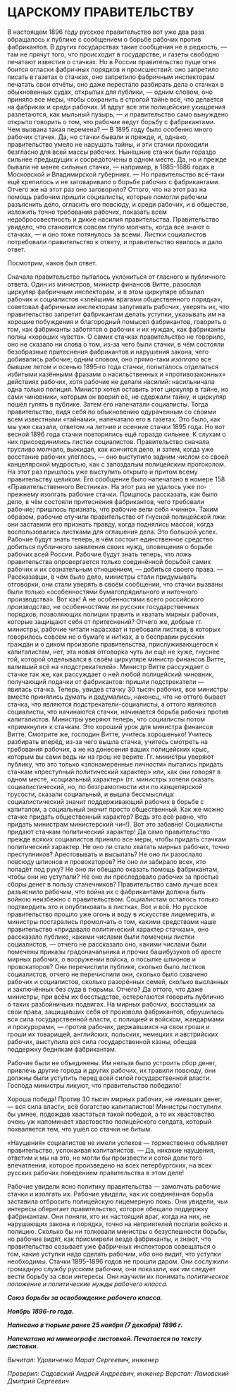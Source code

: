 # ЦАРСКОМУ ПРАВИТЕЛЬСТВУ

В настоящем 1896 году русское правительство вот уже два раза обращалось к публике с сообщением о борьбе рабочих против фабрикантов. В других государствах такие сообщения не в редкость, — там не прячут того, что происходит в государстве, и газеты свободно печатают известия о стачках. Но в России правительство пуще огня боится огласки фабричных порядков и происшествий: оно запретило писать в газетах о стачках, оно запретило фабричным инспекторам печатать свои отчёты, оно даже перестало разбирать дела о стачках в обыкновенных судах, открытых для публики, — одним словом, оно приняло все меры, чтобы сохранить в строгой тайне всё, что делается на фабриках и среди рабочих. И вдруг все эти полицейские ухищрения разлетаются, как мыльный пузырь, — и правительство само вынуждено открыто говорить о том, что рабочие ведут борьбу с фабрикантами. Чем вызвана такая перемена? — В 1895 году было особенно много рабочих стачек. Да, но стачки бывали и прежде, и, однако, правительство умело не нарушать тайны, и эти стачки проходили безгласно для всей массы рабочих. Нынешние стачки были гораздо сильнее предыдущих и сосредоточены в одном месте. Да, но и прежде бывали не менее сильные стачки, — например, в 1885–1886 годах в Московской и Владимирской губерниях. — Но правительство всё-таки ещё крепилось и не заговаривало о борьбе рабочих с фабрикантами. Отчего же на этот раз оно заговорило? Оттого, что на этот раз на помощь рабочим пришли социалисты, которые помогли рабочим разъяснить дело, огласить его повсюду, и среди рабочих, и в обществе, изложить точно требования рабочих, показать всем недобросовестность и дикие насилия правительства. Правительство увидело, что становится совсем глупо молчать, когда все знают о стачках, — и оно тоже потянулось за всеми. Листки социалистов потребовали правительство к ответу, и правительство явилось и дало ответ.

Посмотрим, каков был ответ.

Сначала правительство пыталось уклониться от гласного и публичного ответа. Один из министров, министр финансов Витте, разослал циркуляр фабричным инспекторам, и в этом циркуляре обзывал рабочих и социалистов «злейшими врагами общественного порядка», советовал фабричным инспекторам запугивать рабочих, уверять их, что правительство запретит фабрикантам делать уступки, указывать им на хорошие побуждения и благородный помысел фабрикантов, говорить о том, как фабриканты заботятся о рабочих и их нуждах, как фабриканты полны «хороших чувств». О самих стачках правительство не говорило, оно не сказало ни слова о том, из-за чего были стачки, в чём состояли безобразные притеснения фабрикантов и нарушения закона, чего добивались рабочие; одним словом, оно прямо-таки _изолгало_ все бывшие летом и осенью 1895‑го года стачки, попыталось отделаться избитыми казёнными фразами о насильственных и «противозаконных» действиях рабочих, хотя рабочие не делали насилий: насильничала одна только полиция. Министр хотел оставить этот циркуляр в тайне, но сами чиновники, которым он вверил её, не сдержали тайну, и циркуляр пошёл гулять в публике. Затем его напечатали социалисты. Тогда правительство, видя себя по обыкновению одураченным со своими всем известными «тайнами», напечатало его в газетах. Это было, как мы уже сказали, ответом на летние и осенние стачки 1895 года. Но вот весной 1896 года стачки повторились ещё гораздо сильнее. К слухам о них присоединились листки социалистов. Правительство сначала трусливо молчало, выжидая, как кончится дело, и затем, когда уже восстание рабочих улеглось, — оно выступило задним числом со своей канцелярской мудростью, как с запоздалым полицейским протоколом. На этот раз пришлось уже выступить открыто и притом всему правительству целиком. Его сообщение было напечатано в номере 158 «Правительственного Вестника». На этот раз не удалось уже по-прежнему изолгать рабочие стачки. Пришлось рассказать, как было дело, в чём состояли притеснения фабрикантов, чего требовали рабочие; пришлось признать, что рабочие вели себя «чинно». Таким образом, рабочие отучили правительство от гнусной полицейской лжи: они заставили его признать правду, когда поднялись массой, когда воспользовались листками для оглашения дела. Это большой успех. Рабочие будут знать теперь, в чём состоит единственное средство добиться публичного заявления своих нужд, оповещения о борьбе рабочих всей России. Рабочие будут знать теперь, что ложь правительства опровергается только соединённой борьбой самих рабочих и их сознательным отношением, — добиться своего права. — Рассказавши, в чём было дело, министры стали придумывать отговорки, они стали уверять в своём сообщении, что стачки вызваны были только «особенностями бумагопрядильного и ниточного производства». Вот как! А не особенностями всего российского _производства,_ не особенностями ли русских государственных порядков, позволяющих полиции травить и хватать мирных рабочих, которые защищают себя от притеснений? Отчего же, добрые гг. министры, рабочие читали нарасхват и требовали листков, в которых говорилось совсем не о бумаге и нитках, а о бесправии русских граждан и о диком произволе правительства, прислуживающегося к капиталистам, нет, эта новая отговорка чуть ли ещё не хуже, гнуснее той, которой отделывался в своём циркуляре министр финансов Витте, валивший всё на «подстрекателей». Министр Витте рассуждает о стачке так же, как рассуждает о ней любой полицейский чиновник, получающий подачки от фабрикантов: пришли подстрекатели — явилась стачка. Теперь, увидев стачку 30 тысяч рабочих, все министры вместе принялись думать и додумались, наконец, что не оттого бывает стачка, что являются подстрекатели-социалисты, а оттого являются социалисты, что начинаются стачки, начинается борьба рабочих против капиталистов. Министры уверяют теперь, что социалисты потом «примкнули» к стачкам. Это хороший урок для министра финансов Витте. Смотрите же, господин Витте, учитесь хорошенько! Учитесь разбирать вперёд, из-за чего вышла стачка, учитесь смотреть на требования рабочих, а не на донесения ваших полицейских крыс, которым вы сами ведь ни на грош не верите. Гг. министры уверяют публику, что это только «злонамеренные личности» пытались придать стачкам «преступный политический характер» или, как они говорят в одном месте, «социальный характер» (гг. министры хотели сказать социалистический, но, по безграмотности или по канцелярской трусости, сказали социальный, и вышла бессмыслица: социалистический значит поддерживающий рабочих в борьбе с капиталом, а социальный значит просто общественный. Как же можно стачке придать общественный характер? Ведь это всё равно, что придать министрам министерский чин!). Вот это забавно! Социалисты придают стачкам политический характер! Да само правительство прежде всяких социалистов приняло все меры, чтобы придать стачкам политический характер. Не оно ли стало хватать мирных рабочих, точно преступников? Арестовывать и высылать? Не оно ли разослало повсюду шпионов и провокаторов? Не оно ли забирало всех, кто попадёт под руку? Не оно ли обещало оказать помощь фабрикантам, чтобы они не уступали? Не оно ли преследовало рабочих за простые сборы денег в пользу стачечников? Правительство само лучше всех разъяснило рабочим, что война их с фабрикантами должна быть войною неизбежно с правительством. Социалистам осталось только подтвердить это и опубликовать в листках. Вот и всё. Но русское правительство прошло уже огонь и воду в искусстве лицемерить, и министры постарались промолчать о том, какими средствами наше правительство «придавало политический характер стачкам», оно рассказало публике, какими числами были помечены листки социалистов, — отчего не рассказало оно, какими числами были помечены приказы градоначальника и прочих башибузуков об аресте мирных рабочих, о вооружении войска, о посылке шпионов и провокаторов? Они перечислили публике, сколько было листков социалистов, отчего не перечислили они, сколько было схвачено рабочих и социалистов, сколько разорённых семей, сколько высланных и заключённых без суда в тюрьмы. Отчего? Да оттого, что даже министры, при всём их бесстыдстве, остерегаются говорить публично о таких разбойничьих подвигах. На мирных рабочих, восставших за свои права, защищавших себя от произвола фабрикантов, обрушилась вся сила государственной власти, с полицией и войском, жандармами и прокурорами, — против рабочих, державшихся на свои гроши и гроши их товарищей, английских, польских, немецких и австрийских рабочих, выступила вся сила государственной казны, обещав поддержку беднякам фабрикантам.

Рабочие были не объединены. Им нельзя было устроить сбор денег, привлечь другие города и других рабочих, их травили повсюду, они должны были уступить перед всей силой государственной власти. Господа министры ликуют, что правительство победило!

Хороша победа! Против 30 тысяч мирных рабочих, не имевших денег, — вся сила власти, всё богатство капиталистов! Министры поступили бы умнее, подождав хвастаться такой победой, а то их хвастовство очень уж напоминает хвастовство полицейского солдата, который похваляется тем, что ушёл со стачки _не_ битым.

«Наущения» социалистов не имели успехов — торжественно объявляет правительство, успокаивая капиталистов. — Да, никакие наущения, ответим и мы на это, не могли бы произвести и сотой доли того впечатления, которое произведено на всех петербургских, на всех русских рабочих поведением правительства в этом деле!

Рабочие увидели ясно политику правительства — замолчать рабочие стачки и изолгать их. Рабочие увидели, как их соединённая борьба заставила отбросить полицейскую лицемерную ложь. Они увидели, чьи интересы оберегает правительство, которое обещало поддержку фабрикантам. Они поняли, кто их настоящий враг, когда на них, не нарушающих закона и порядка, точно на неприятелей послали войско и полицию. Сколько бы ни толковали министры о безуспешности борьбы, но рабочие видят, как присмирели везде фабриканты, и знают, что правительство созывает уже фабричных инспекторов совещаться о том, какие уступки надо сделать рабочим, ибо оно видит, что уступки необходимы. Стачки 1895–1896 годов не прошли даром. Они сослужили громадную службу русским рабочим, они показали, как им следует вести борьбу за свои интересы. Они научили их понимать _политическое положение и политические нужды рабочего класса._

**_Союз борьбы за освобождение рабочего класса._**

**_Ноябрь 1896‑го года._**

**_Написано в тюрьме ранее 25 ноября (7 декабря) 1896 г._**

**_Напечатано на мимеографе листовкой. Печатается по тексту листовки._**

_Вычитал: Удовиченко Марат Сергеевич, инженер_

_Проверил: Садовский Андрей Андреевич, инженер Верстал: Ламовский Дмитрий Сергеевич_